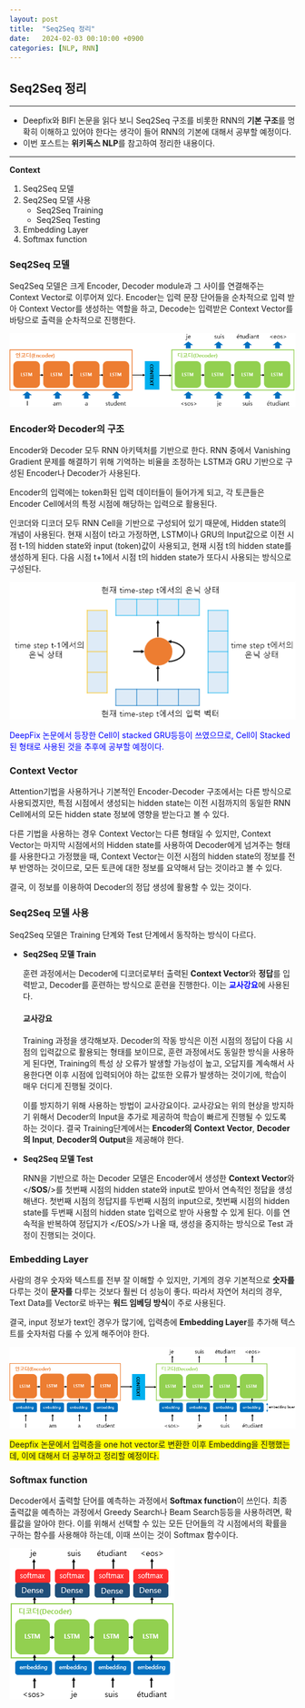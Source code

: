 ```yaml
---
layout: post
title:  "Seq2Seq 정리"
date:   2024-02-03 00:10:00 +0900
categories: [NLP, RNN]   
---
```

## **Seq2Seq 정리**
****
* Deepfix와 BIFI 논문을 읽다 보니 Seq2Seq 구조를 비롯한 RNN의 **기본 구조**를 명확히 이해하고 있어야 한다는 생각이 들어 RNN의 기본에 대해서 공부할 예정이다.
* 이번 포스트는 **위키독스 NLP**를 참고하여 정리한 내용이다.
****

**Context**

1. Seq2Seq 모델
2. Seq2Seq 모델 사용
   * Seq2Seq Training
   * Seq2Seq Testing
3. Embedding Layer
4. Softmax function

### **Seq2Seq 모델**
Seq2Seq 모델은 크게 Encoder, Decoder module과 그 사이를 연결해주는 Context Vector로 이루어져 있다. Encoder는 입력 문장 단어들을 순차적으로 입력 받아 Context Vector를 생성하는 역할을 하고, Decode는 입력받은 Context Vector를 바탕으로 출력을 순차적으로 진행한다.

![Seq2Seq](/assets/img/RNN/Seq2Seq/seq2seq_model.PNG)

### **Encoder와 Decoder의 구조**
Encoder와 Decoder 모두 RNN 아키텍처를 기반으로 한다. RNN 중에서 Vanishing Gradient 문제를 해결하기 위해 기억하는 비율을 조정하는 LSTM과 GRU 기반으로 구성된 Encoder나 Decoder가 사용된다.

Encoder의 입력에는 token화된 입력 데이터들이 들어가게 되고, 각 토큰들은 Encoder Cell에서의 특정 시점에 해당하는 입력으로 활용된다.

인코더와 디코더 모두 RNN Cell을 기반으로 구성되어 있기 때문에, Hidden state의 개념이 사용된다. 현재 시점이 t라고 가정하면, LSTM이나 GRU의 Input값으로 이전 시점 t-1의 hidden state와 input (token)값이 사용되고, 현재 시점 t의 hidden state를 생성하게 된다. 다음 시점 t+1에서 시점 t의 hidden state가 또다시 사용되는 방식으로 구성된다.

![Seq2Seq_arc](/assets/img/RNN/Seq2Seq/rnnarc.PNG)

<span style="color:blue">DeepFix 논문에서 등장한 Cell이 stacked GRU등등이 쓰였으므로, Cell이 Stacked된 형태로 사용된 것을 추후에 공부할 예정이다.</span>


### **Context Vector**
Attention기법을 사용하거나 기본적인 Encoder-Decoder 구조에서는 다른 방식으로 사용되겠지만, 특점 시점에서 생성되는 hidden state는 이전 시점까지의 동일한 RNN Cell에서의 모든 hidden state 정보에 영향을 받는다고 볼 수 있다.

다른 기법을 사용하는 경우 Context Vector는 다른 형태일 수 있지만, Context Vector는 마지막 시점에서의 Hidden state를 사용하여 Decoder에게 넘겨주는 형태를 사용한다고 가정했을 때, Context Vector는 이전 시점의 hidden state의 정보를 전부 반영하는 것이므로, 모든 토큰에 대한 정보를 요약해서 담는 것이라고 볼 수 있다. 

결국, 이 정보를 이용하여 Decoder의 정답 생성에 활용할 수 있는 것이다.


### **Seq2Seq 모델 사용**
Seq2Seq 모델은 Training 단계와 Test 단계에서 동작하는 방식이 다르다.

* **Seq2Seq 모델 Train**

  훈련 과정에서는 Decoder에 디코더로부터 출력된 **Context Vector**와 **정답**를 입력받고, Decoder를 훈련하는 방식으로 훈련을 진행한다. 이는 <span style="color:blue">**교사강요**</span>에 사용된다.

  #### **교사강요**

  Training 과정을 생각해보자. Decoder의 작동 방식은 이전 시점의 정답이 다음 시점의 입력값으로 활용되는 형태를 보이므로, 훈련 과정에서도 동일한 방식을 사용하게 된다면, Training의 특성 상 오류가 발생할 가능성이 높고, 오답지를 계속해서 사용한다면 이후 시점에 입력되어야 하는 값또한 오류가 발생하는 것이기에, 학습이 매우 더디게 진행될 것이다.

  이를 방지하기 위해 사용하는 방법이 교사강요이다. 교사강요는 위의 현상을 방지하기 위해서 Decoder의 Input을 추가로 제공하여 학습이 빠르게 진행될 수 있도록 하는 것이다. 결국 Training단계에서는 **Encoder의** **Context Vector**, **Decoder의 Input**, **Decoder의 Output**을 제공해야 한다.

* **Seq2Seq 모델 Test**

  RNN을 기반으로 하는 Decoder 모델은 Encoder에서 생성한 **Context Vector**와 </**SOS**/>를 첫번째 시점의 hidden state와 input로 받아서 연속적인 정답을 생성해낸다. 첫번째 시점의 정답지를 두번째 시점의 input으로, 첫번째 시점의 hidden state를 두번째 시점의 hidden state 입력으로 받아 사용할 수 있게 된다. 이를 연속적을 반복하여 정답지가 </EOS/>가 나올 때, 생성을 중지하는 방식으로 Test 과정이 진행되는 것이다.

### **Embedding Layer**
  
사람의 경우 숫자와 텍스트를 전부 잘 이해할 수 있지만, 기계의 경우 기본적으로 **숫자를** 다루는 것이 **문자를** 다루는 것보다 훨씬 더 성능이 좋다. 따라서 자연어 처리의 경우, Text Data를 Vector로 바꾸는 **워드 임베딩 방식**이 주로 사용된다.

결국, input 정보가 text인 경우가 많기에, 입력층에 **Embedding Layer**를 추가해 텍스트를 숫자처럼 다룰 수 있게 해주어야 한다.

![Embedding](/assets/img/RNN/Seq2Seq/Embedding.PNG)

<span style="background-color: #FFFF00">Deepfix 논문에서 입력층을 one hot vector로 변환한 이후 Embedding을 진행했는데, 이에 대해서 더 공부하고 정리할 예정이다.</span>

### **Softmax function**

Decoder에서 출력할 단어를 예측하는 과정에서 **Softmax function**이 쓰인다. 최종 출력값을 예측하는 과정에서 Greedy Search나 Beam Search등등을 사용하려면, 확률값을 알아야 한다. 이를 위해서 선택할 수 있는 모든 단어들의 각 시점에서의 확률을 구하는 함수를 사용해야 하는데, 이때 쓰이는 것이 Softmax 함수이다. 

![Softmax](/assets/img/RNN/Seq2Seq/Softmax.PNG)


